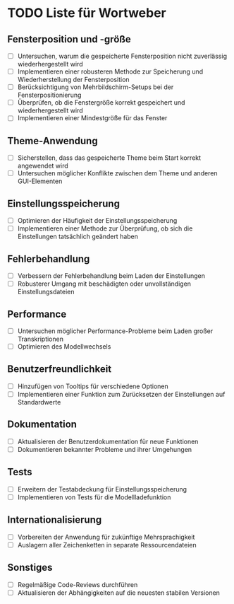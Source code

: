 # TODO Liste für Wortweber

## Fensterposition und -größe
- [ ] Untersuchen, warum die gespeicherte Fensterposition nicht zuverlässig wiederhergestellt wird
- [ ] Implementieren einer robusteren Methode zur Speicherung und Wiederherstellung der Fensterposition
- [ ] Berücksichtigung von Mehrbildschirm-Setups bei der Fensterpositionierung
- [ ] Überprüfen, ob die Fenstergröße korrekt gespeichert und wiederhergestellt wird
- [ ] Implementieren einer Mindestgröße für das Fenster

## Theme-Anwendung
- [ ] Sicherstellen, dass das gespeicherte Theme beim Start korrekt angewendet wird
- [ ] Untersuchen möglicher Konflikte zwischen dem Theme und anderen GUI-Elementen

## Einstellungsspeicherung
- [ ] Optimieren der Häufigkeit der Einstellungsspeicherung
- [ ] Implementieren einer Methode zur Überprüfung, ob sich die Einstellungen tatsächlich geändert haben

## Fehlerbehandlung
- [ ] Verbessern der Fehlerbehandlung beim Laden der Einstellungen
- [ ] Robusterer Umgang mit beschädigten oder unvollständigen Einstellungsdateien

## Performance
- [ ] Untersuchen möglicher Performance-Probleme beim Laden großer Transkriptionen
- [ ] Optimieren des Modellwechsels

## Benutzerfreundlichkeit
- [ ] Hinzufügen von Tooltips für verschiedene Optionen
- [ ] Implementieren einer Funktion zum Zurücksetzen der Einstellungen auf Standardwerte

## Dokumentation
- [ ] Aktualisieren der Benutzerdokumentation für neue Funktionen
- [ ] Dokumentieren bekannter Probleme und ihrer Umgehungen

## Tests
- [ ] Erweitern der Testabdeckung für Einstellungsspeicherung
- [ ] Implementieren von Tests für die Modellladefunktion

## Internationalisierung
- [ ] Vorbereiten der Anwendung für zukünftige Mehrsprachigkeit
- [ ] Auslagern aller Zeichenketten in separate Ressourcendateien

## Sonstiges
- [ ] Regelmäßige Code-Reviews durchführen
- [ ] Aktualisieren der Abhängigkeiten auf die neuesten stabilen Versionen
